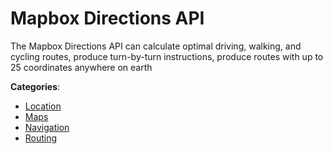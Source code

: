 # Mapbox Directions API


The Mapbox Directions API can calculate optimal driving, walking, and cycling routes, produce turn-by-turn instructions, produce routes with up to 25 coordinates anywhere on earth



**Categories**:
- [Location](https://github.com/apis-list/apis-list#location)
- [Maps](https://github.com/apis-list/apis-list#maps)
- [Navigation](https://github.com/apis-list/apis-list#navigation)
- [Routing](https://github.com/apis-list/apis-list#routing)







